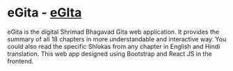 # eGita  - <a href="https://aeshtech.github.io/eGita/" target="_blank" alt="eGita Link" name="eGita App" > eGIta</a>
eGita is the digital Shrimad Bhagavad Gita web application. It provides the summary of all 18 chapters in more understandable and interactive way. You could also read the specific Shlokas from any chapter in English and Hindi translation. This web app designed using Bootstrap and  React JS in the frontend.
